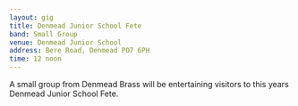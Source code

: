 ```yaml
---
layout: gig
title: Denmead Junior School Fete
band: Small Group
venue: Denmead Junior School
address: Bere Road, Denmead PO7 6PH
time: 12 noon
---
```


A small group from Denmead Brass will be entertaining visitors to this years Denmead Junior School Fete.